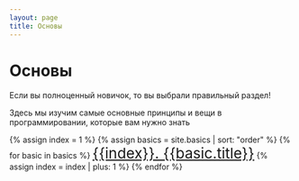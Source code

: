 ```yaml
---
layout: page
title: Основы
---
```


<h1>Основы</h1>

Если вы полноценный новичок, то вы выбрали правильный раздел!

Здесь мы изучим самые основные принципы и вещи в программировании, которые вам нужно знать

{% assign index = 1 %}
{% assign basics = site.basics | sort: "order" %}
{% for basic in basics %}
<a href="{{ basic.url | absolute_url }}" class="markdown-link" style="font-size: 26px">{{index}}. {{basic.title}}</a>
{% assign index = index | plus: 1 %}
{% endfor %}


<!-- <a href="/basics/introduction/" class="markdown-link" style="font-size: 26px">1. Введение</a>

<a href="/basics/coding_process/" class="markdown-link" style="font-size: 26px">2. Процесс кодинга</a>

<a href="/basics/work_environment" class="markdown-link" style="font-size: 26px">3. Рабочее окружение</a>

<a href="/basics/keywords" class="markdown-link" style="font-size: 26px">4. Ключевые слова</a>

<a href="/basics/variables/" class="markdown-link" style="font-size: 26px">5. Переменные</a>

<a href="/basics/logic_datatype/" class="markdown-link" style="font-size: 26px">6. Логический тип данных</a>

<a href="/basics/constructions_language" class="markdown-link" style="font-size: 26px">7. Основные конструкции языка</a> -->

<!-- 
<a href="" class="markdown-link" style="font-size: 26px">4. Типы программирования</a>

<a href="" class="markdown-link" style="font-size: 26px">5. Процедурное программирование</a>

<a href="" class="markdown-link" style="font-size: 26px">5. Объектно-ориентированное программирование</a>

<a href="" class="markdown-link" style="font-size: 26px">6. Git</a>

<a href="" class="markdown-link" style="font-size: 26px">7. Командная строка</a>

<a href="" class="markdown-link" style="font-size: 26px">7. Hello, World!</a> -->





